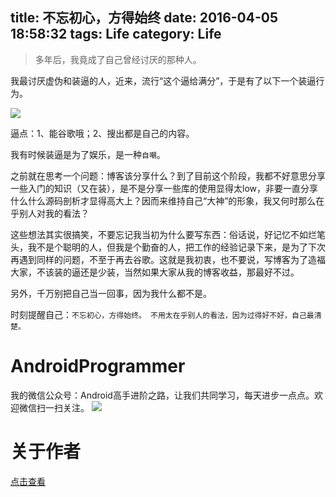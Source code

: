 title: 不忘初心，方得始终
date: 2016-04-05 18:58:32
tags: Life
category: Life
---
> 多年后，我竟成了自己曾经讨厌的那种人。

我最讨厌虚伪和装逼的人，近来，流行“这个逼给满分”，于是有了以下一个装逼行为。
<!--more-->
![](http://7q5c2h.com1.z0.glb.clouddn.com/zhuangbi.png)

逼点：1、能谷歌哦；2、搜出都是自己的内容。

我有时候装逼是为了娱乐，是一种`自嘲`。

之前就在思考一个问题：博客该分享什么？到了目前这个阶段，我都不好意思分享一些入门的知识（又在装），是不是分享一些库的使用显得太low，非要一直分享什么什么源码剖析才显得高大上？因而来维持自己“大神”的形象，我又何时那么在乎别人对我的看法？

这些想法其实很搞笑，不要忘记我当初为什么要写东西：俗话说，好记忆不如烂笔头，我不是个聪明的人，但我是个勤奋的人，把工作的经验记录下来，是为了下次再遇到同样的问题，不至于再去谷歌。这就是我初衷，也不要说，写博客为了造福大家，不该装的逼还是少装，当然如果大家从我的博客收益，那最好不过。

另外，千万别把自己当一回事，因为我什么都不是。

时刻提醒自己：`不忘初心，方得始终。 不用太在乎别人的看法，因为过得好不好，自己最清楚。`

# AndroidProgrammer
我的微信公众号：Android高手进阶之路，让我们共同学习，每天进步一点点。欢迎微信扫一扫关注。
![](http://7q5c2h.com1.z0.glb.clouddn.com/qrcode_AndroidProgrammer.jpg)

# 关于作者
[点击查看](http://wuxiaolong.me/about/)
